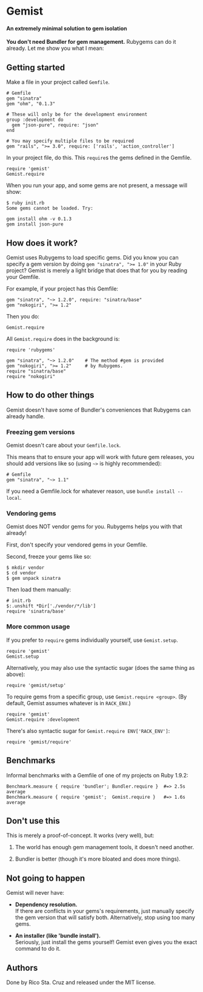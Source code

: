 # Gemist
#### An extremely minimal solution to gem isolation

**You don't need Bundler for gem management.** Rubygems can do it already. Let me show you 
what I mean:

## Getting started

Make a file in your project called `Gemfile`.

    # Gemfile
    gem "sinatra"
    gem "ohm", "0.1.3"

    # These will only be for the development environment
    group :development do
      gem "json-pure", require: "json"
    end

    # You may specify multiple files to be required
    gem "rails", ">= 3.0", require: ['rails', 'action_controller']

In your project file, do this.
This `require`s the gems defined in the Gemfile.

    require 'gemist'
    Gemist.require

When you run your app, and some gems are not present, a message will show:

    $ ruby init.rb
    Some gems cannot be loaded. Try:

    gem install ohm -v 0.1.3
    gem install json-pure

## How does it work?

Gemist uses Rubygems to load specific gems. Did you know you can specify a 
gem version by doing `gem "sinatra", ">= 1.0"` in your Ruby project? Gemist 
is merely a light bridge that does that for you by reading your Gemfile.

For example, if your project has this Gemfile:

    gem "sinatra", "~> 1.2.0", require: "sinatra/base"
    gem "nokogiri", ">= 1.2"

Then you do:

    Gemist.require

All `Gemist.require` does in the background is:

    require 'rubygems'

    gem "sinatra", "~> 1.2.0"    # The method #gem is provided
    gem "nokogiri", ">= 1.2"     # by Rubygems.
    require "sinatra/base"
    require "nokogiri"

## How to do other things

Gemist doesn't have some of Bundler's conveniences that Rubygems can already 
handle.

### Freezing gem versions

Gemist doesn't care about your `Gemfile.lock`.

This means that to ensure your app will work with future gem releases, you
should add versions like so (using `~>` is highly recommended):

    # Gemfile
    gem "sinatra", "~> 1.1"

If you need a Gemfile.lock for whatever reason, use `bundle install --local`.

### Vendoring gems

Gemist does NOT vendor gems for you. Rubygems helps you with that already!

First, don't specify your vendored gems in your Gemfile.

Second, freeze your gems like so:

    $ mkdir vendor
    $ cd vendor
    $ gem unpack sinatra

Then load them manually:

    # init.rb
    $:.unshift *Dir['./vendor/*/lib']
    require 'sinatra/base'

### More common usage

If you prefer to `require` gems individually yourself, use `Gemist.setup`.

    require 'gemist'
    Gemist.setup

Alternatively, you may also use the syntactic sugar (does the same thing as 
above):

    require 'gemist/setup'

To require gems from a specific group, use `Gemist.require <group>`.
(By default, Gemist assumes whatever is in `RACK_ENV`.)

    require 'gemist'
    Gemist.require :development

There's also syntactic sugar for `Gemist.require ENV['RACK_ENV']`:

    require 'gemist/require'

## Benchmarks

Informal benchmarks with a Gemfile of one of my projects on Ruby 1.9.2:

    Benchmark.measure { require 'bundler'; Bundler.require }  #=> 2.5s average
    Benchmark.measure { require 'gemist';  Gemist.require }   #=> 1.6s average

## Don't use this

This is merely a proof-of-concept. It works (very well), but:

1. The world has enough gem management tools, it doesn't need another.

2. Bundler is better (though it's more bloated and does more things).

## Not going to happen

Gemist will never have:

- **Dependency resolution.**  
If there are conflicts in your gems's requirements, just manually specify the 
gem version that will satisfy both.  Alternatively, stop using too many gems.

- **An installer (like 'bundle install').**  
Seriously, just install the gems yourself! Gemist even gives you the exact 
command to do it.

## Authors

Done by Rico Sta. Cruz and released under the MIT license.
